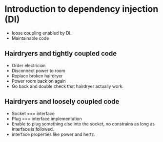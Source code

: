 # Introduction to dependency injection (DI)

* loose coupling enabled by DI.
* Maintainable code

## Hairdryers and tightly coupled code

* Order electrician
* Disconnect power to room
* Replace broken hairdryer
* Power room back on again
* Go back and double check that hairdryer actually work.

## Hairdryers and loosely coupled code

* Socket === interface
* Plug === interface implementation
* Enable to plug something else into the socket, no constrains as long as interface is followed. 
* interface properties like power and hertz.

